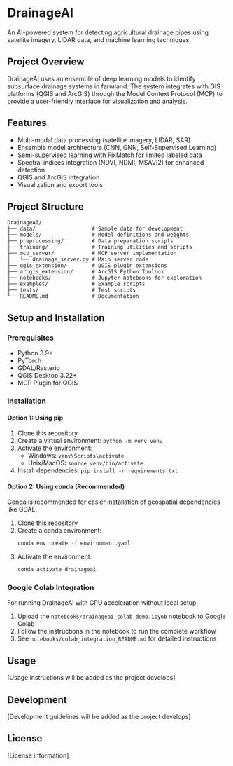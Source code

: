 # DrainageAI

An AI-powered system for detecting agricultural drainage pipes using satellite imagery, LIDAR data, and machine learning techniques.

## Project Overview

DrainageAI uses an ensemble of deep learning models to identify subsurface drainage systems in farmland. The system integrates with GIS platforms (QGIS and ArcGIS) through the Model Context Protocol (MCP) to provide a user-friendly interface for visualization and analysis.

## Features

- Multi-modal data processing (satellite imagery, LIDAR, SAR)
- Ensemble model architecture (CNN, GNN, Self-Supervised Learning)
- Semi-supervised learning with FixMatch for limited labeled data
- Spectral indices integration (NDVI, NDMI, MSAVI2) for enhanced detection
- QGIS and ArcGIS integration
- Visualization and export tools

## Project Structure

```
DrainageAI/
├── data/                  # Sample data for development
├── models/                # Model definitions and weights
├── preprocessing/         # Data preparation scripts
├── training/              # Training utilities and scripts
├── mcp_server/            # MCP server implementation
│   └── drainage_server.py # Main server code
├── qgis_extension/        # QGIS plugin extensions
├── arcgis_extension/      # ArcGIS Python Toolbox
├── notebooks/             # Jupyter notebooks for exploration
├── examples/              # Example scripts
├── tests/                 # Test scripts
└── README.md              # Documentation
```

## Setup and Installation

### Prerequisites

- Python 3.9+
- PyTorch
- GDAL/Rasterio
- QGIS Desktop 3.22+
- MCP Plugin for QGIS

### Installation

#### Option 1: Using pip

1. Clone this repository
2. Create a virtual environment: `python -m venv venv`
3. Activate the environment:
   - Windows: `venv\Scripts\activate`
   - Unix/MacOS: `source venv/bin/activate`
4. Install dependencies: `pip install -r requirements.txt`

#### Option 2: Using conda (Recommended)

Conda is recommended for easier installation of geospatial dependencies like GDAL.

1. Clone this repository
2. Create a conda environment:
   ```bash
   conda env create -f environment.yaml
   ```
3. Activate the environment:
   ```bash
   conda activate drainageai
   ```

### Google Colab Integration

For running DrainageAI with GPU acceleration without local setup:

1. Upload the `notebooks/drainageai_colab_demo.ipynb` notebook to Google Colab
2. Follow the instructions in the notebook to run the complete workflow
3. See `notebooks/colab_integration_README.md` for detailed instructions

## Usage

[Usage instructions will be added as the project develops]

## Development

[Development guidelines will be added as the project develops]

## License

[License information]
